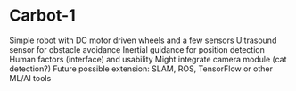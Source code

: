 # Carbot-1
Simple robot with DC motor driven wheels and a few sensors
Ultrasound sensor for obstacle avoidance
Inertial guidance for position detection
Human factors (interface) and usability
Might integrate camera module (cat detection?)
Future possible extension: SLAM, ROS, TensorFlow or other ML/AI tools
